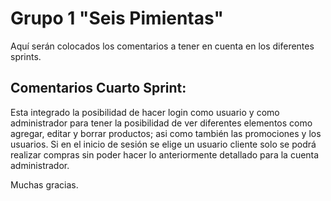 # **Grupo 1 "Seis Pimientas"**

Aquí serán colocados los comentarios a tener en cuenta en los diferentes sprints.

## Comentarios Cuarto Sprint:

Esta integrado la posibilidad de hacer login como usuario y como administrador para tener la posibilidad de ver diferentes elementos como agregar, editar y borrar productos; asi como también las promociones y los usuarios. Si en el inicio de sesión se elige un usuario cliente solo se podrá realizar compras sin poder hacer lo anteriormente detallado para la cuenta administrador.

Muchas gracias.